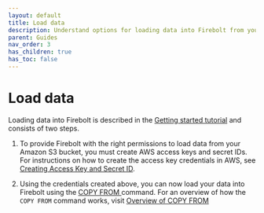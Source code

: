 ```yaml
---
layout: default
title: Load data
description: Understand options for loading data into Firebolt from your data lake.
parent: Guides
nav_order: 3
has_children: true
has_toc: false
---
```


# Load data

Loading data into Firebolt is described in the [Getting started tutorial](../getting-started.md) and consists of two steps.

1. To provide Firebolt with the right permissions to load data from your Amazon S3 bucket, you must create AWS access keys and secret IDs. For instructions on how to create the access key credentials in AWS, see [Creating Access Key and Secret ID](../loading-data/creating-access-keys-aws.md).

2. Using the credentials created above, you can now load your data into Firebolt using the [COPY FROM ](../../sql_reference/commands/data-management/copy-from.md) command. For an overview of how the `COPY FROM` command works, visit [Overview of COPY FROM](../loading-data/copy-from.md)



<!-- For information about using Apache Airflow to incrementally load data chronologically, see [Incrementally loading data with Airflow](incrementally-loading-data.md). -->

